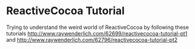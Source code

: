 ReactiveCocoa Tutorial
=======================
Trying to understand the weird world of ReactiveCocoa by following these tutorials http://www.raywenderlich.com/62699/reactivecocoa-tutorial-pt1
and
http://www.raywenderlich.com/62796/reactivecocoa-tutorial-pt2

